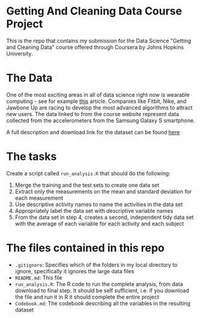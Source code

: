 # Getting And Cleaning Data Course Project

This is the repo that contains my submission for the Data Science "Getting and Cleaning Data" course offered through Coursera by Johns Hopkins University. 

# The Data

One of the most exciting areas in all of data science right now is wearable computing - see for example [this](http://www.insideactivitytracking.com/data-science-activity-tracking-and-the-battle-for-the-worlds-top-sports-brand/) article. Companies like Fitbit, Nike, and Jawbone Up are racing to develop the most advanced algorithms to attract new users. The data linked to from the course website represent data collected from the accelerometers from the Samsung Galaxy S smartphone.

A full description and download link for the dataset can be found [here](http://archive.ics.uci.edu/ml/datasets/Human+Activity+Recognition+Using+Smartphones#) 

# The tasks

Create a script called `run_analysis.R` that should do the following:

1. Merge the training and the test sets to create one data set
2. Extract only the measurements on the mean and standard deviation for each measurement
3. Use descriptive activity names to name the activities in the data set
4. Appropriately label the data set with descriptive variable names
5. From the data set in step 4, creates a second, independent tidy data set with the average of each variable for each activity and each subject

# The files contained in this repo

* `.gitignore`: Specifies which of the folders in my local directory to ignore, specifically it ignores the large data files
* `README.md`: This file
* `run_analysis.R`: The R code to run the complete analysis, from data download to final step. It should be self sufficient, i.e. if you download the file and run it in R it should complete the entire project
* `Codebook.md`: The codebook describing all the variables in the resulting dataset